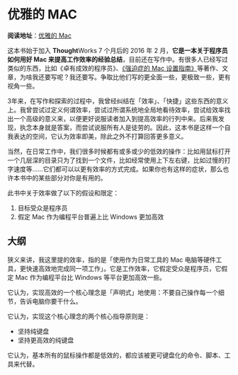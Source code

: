 # 优雅的 MAC

**阅读地址**：[优雅的 Mac][elegant-mac]

这本书始于加入 **Thought**Works 7 个月后的 2016 年 2 月，**它是一本关于程序员如何用好 Mac 来提高工作效率的经验总结**，目前还在写作中。有很多人已经写过类似的东西，比如《卓有成效的程序员》、[《强迫症的 Mac 设置指南》][macdao-ocd-guides]等著作、文章，为啥我还要写呢？我还要写。争取比他们写的更全面一些，更极致一些，更有视角一些。
 
3年来，在写作和探索的过程中，我曾经纠结在「效率」、「快捷」这些东西的意义上。我曾尝试过定义何谓效率，尝试过所谓系统地全局地看待效率，尝试给效率找出一个高级的意义来，以便更好说服读者加入到提高效率的行列中来。后来我发现，执念本身就是答案，而尝试说服所有人是徒劳的。因此，这本书是这样一个自我表达的空间，它认为效率即美，除此之外不打算回答更多意义。

当然，在日常工作中，我们很多时候都有或多或少的低效的操作：比如用鼠标打开一个几层深的目录只为了找到一个文件，比如经常使用上下左右键，比如过慢的打字速度等……它们都可以以更有效率的方式完成。如果你也有这样的症状，那么也许本书中的某些部分对你是有用的。

此书中关于效率做了以下的假设和限定：

1. 目标受众是程序员
2. 假定 Mac 作为编程平台普遍上比 Windows 更加高效

## 大纲

狭义来讲，我这里提的效率，指的是「使用作为日常工具的 Mac 电脑等硬件工具，更快速高效地完成同一项工作」。它是工作效率，它假定受众是程序员，它假定 Mac 作为编程平台比 Windows 等平台更加高效一些。

它认为，实现高效的一个核心理念是「声明式」地使用：不要自己操作每一个细节，告诉电脑你要干什么。

它认为，实现这个核心理念的两个核心指导原则是：

* 坚持纯键盘
* 坚持更高效的纯键盘

它认为，基本所有的鼠标操作都是低效的，都应该被更可键盘化的命令、脚本、工具来代替。

[elegant-mac]: https://mac.linesh.tw
[macdao-ocd-guides]: https://github.com/macdao/ocds-guide-to-setting-up-mac
